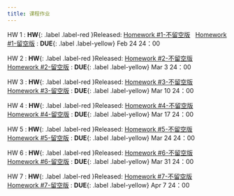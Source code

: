 ```yaml
---
title: 课程作业
---
```


HW 1
:  **HW**{: .label .label-red }Released: [Homework #1-不留空版](https://basics.sjtu.edu.cn/~yangqizhe/pdf/dm2025s/homework/DM-hw1-noblank.pdf) &nbsp; [Homework #1-留空版](https://basics.sjtu.edu.cn/~yangqizhe/pdf/dm2025s/homework/DM-hw1-blank.pdf)
:  **DUE**{: .label .label-yellow} Feb 24 24：00

HW 2
:  **HW**{: .label .label-red }Released: [Homework #2-不留空版](https://basics.sjtu.edu.cn/~yangqizhe/pdf/dm2025s/homework/DM-hw2-noblank.pdf) &nbsp; [Homework #2-留空版](https://basics.sjtu.edu.cn/~yangqizhe/pdf/dm2025s/homework/DM-hw2-blank.pdf)
:  **DUE**{: .label .label-yellow} Mar 3 24：00

HW 3
:  **HW**{: .label .label-red }Released: [Homework #3-不留空版](https://basics.sjtu.edu.cn/~yangqizhe/pdf/dm2025s/homework/DM-hw3-noblank.pdf) &nbsp; [Homework #3-留空版](https://basics.sjtu.edu.cn/~yangqizhe/pdf/dm2025s/homework/DM-hw3-blank.pdf)
:  **DUE**{: .label .label-yellow} Mar 10 24：00

HW 4
:  **HW**{: .label .label-red }Released: [Homework #4-不留空版](https://basics.sjtu.edu.cn/~yangqizhe/pdf/dm2025s/homework/DM-hw4-noblank.pdf) &nbsp; [Homework #4-留空版](https://basics.sjtu.edu.cn/~yangqizhe/pdf/dm2025s/homework/DM-hw4-blank.pdf)
:  **DUE**{: .label .label-yellow} Mar 17 24：00

HW 5
:  **HW**{: .label .label-red }Released: [Homework #5-不留空版](https://basics.sjtu.edu.cn/~yangqizhe/pdf/dm2025s/homework/DM-hw5-noblank.pdf) &nbsp; [Homework #5-留空版](https://basics.sjtu.edu.cn/~yangqizhe/pdf/dm2025s/homework/DM-hw5-blank.pdf)
:  **DUE**{: .label .label-yellow} Mar 24 24：00

HW 6
:  **HW**{: .label .label-red }Released: [Homework #6-不留空版](https://basics.sjtu.edu.cn/~yangqizhe/pdf/dm2025s/homework/DM-hw6-noblank.pdf) &nbsp; [Homework #6-留空版](https://basics.sjtu.edu.cn/~yangqizhe/pdf/dm2025s/homework/DM-hw6-blank.pdf)
:  **DUE**{: .label .label-yellow} Mar 31 24：00

HW 7
:  **HW**{: .label .label-red }Released: [Homework #7-不留空版](https://basics.sjtu.edu.cn/~yangqizhe/pdf/dm2025s/homework/DM-hw7-noblank.pdf) &nbsp; [Homework #7-留空版](https://basics.sjtu.edu.cn/~yangqizhe/pdf/dm2025s/homework/DM-hw7-blank.pdf)
:  **DUE**{: .label .label-yellow} Apr 7 24：00

